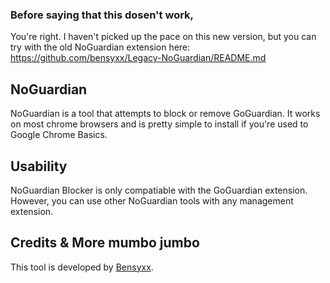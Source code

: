 ### Before saying that this dosen't work,
You're right. I haven't picked up the pace on this new version, but you can try with the old NoGuardian extension here: https://github.com/bensyxx/Legacy-NoGuardian/README.md

## NoGuardian
NoGuardian is a tool that attempts to block or remove GoGuardian. It works on most chrome browsers and is pretty simple to install if you're used to Google Chrome Basics.

## Usability

NoGuardian Blocker is only compatiable with the GoGuardian extension. However, you can use other NoGuardian tools with any management extension.

## Credits & More mumbo jumbo

This tool is developed by [Bensyxx](https://github.com/bensyxx).
